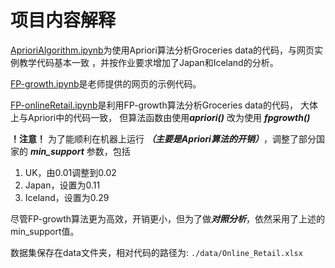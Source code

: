 # 项目内容解释

[AprioriAlgorithm.ipynb](./AprioriAlgorithm.ipynb)为使用Apriori算法分析Groceries data的代码，与网页实例教学代码基本一致
，并按作业要求增加了Japan和Iceland的分析。

[FP-growth.ipynb](./FP-growth.ipynb)是老师提供的网页的示例代码。

[FP-onlineRetail.ipynb](./FP-onlineRetail.ipynb)是利用FP-growth算法分析Groceries data的代码，
大体上与Apriori中的代码一致，
但算法函数由使用***apriori()*** 改为使用 ***fpgrowth()***

**！注意！** 为了能顺利在机器上运行 ***（主要是Apriori算法的开销）***，调整了部分国家的 ***min_support*** 参数，包括

1. UK，由0.01调整到0.02
2. Japan，设置为0.11
3. Iceland，设置为0.29

尽管FP-growth算法更为高效，开销更小，但为了做***对照分析***，依然采用了上述的min_support值。

数据集保存在data文件夹，相对代码的路径为:
`./data/Online_Retail.xlsx`



